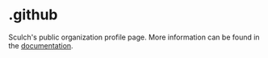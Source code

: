 # .github

Sculch's public organization profile page. More information can be found in the
[documentation](https://docs.github.com/en/organizations/collaborating-with-groups-in-organizations/customizing-your-organizations-profile).

